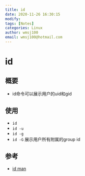 ```yaml
---
title: id
date: 2020-11-26 16:30:15
modify: 
tags: [Notes]
categories: Linux
author: wmsj100
email: wmsj100@hotmail.com
---
```


# id

## 概要

- id命令可以展示用户的uid和gid

## 使用

- `id`
- `id -u`
- `id -g`
- `id -G` 展示用户所有附属的group id

## 参考

- [id man](https://man.linuxde.net/id)
